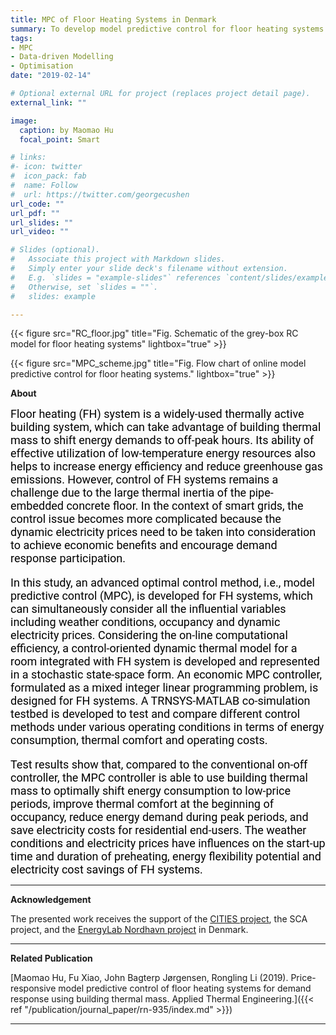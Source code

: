 ```yaml
---
title: MPC of Floor Heating Systems in Denmark
summary: To develop model predictive control for floor heating systems to provide energy flexibiltiy. The proposed MPC can simultaneously consider all the influential variables including weather conditions, occupancy and dynamic electricity prices.
tags:
- MPC
- Data-driven Modelling
- Optimisation
date: "2019-02-14"

# Optional external URL for project (replaces project detail page).
external_link: ""

image:
  caption: by Maomao Hu
  focal_point: Smart

# links:
#- icon: twitter
#  icon_pack: fab
#  name: Follow
#  url: https://twitter.com/georgecushen
url_code: ""
url_pdf: ""
url_slides: ""
url_video: ""

# Slides (optional).
#   Associate this project with Markdown slides.
#   Simply enter your slide deck's filename without extension.
#   E.g. `slides = "example-slides"` references `content/slides/example-slides.md`.
#   Otherwise, set `slides = ""`.
#   slides: example

---
```


{{< figure src="RC_floor.jpg" title="Fig. Schematic of the grey-box RC model for floor heating systems" lightbox="true" >}}

{{< figure src="MPC_scheme.jpg" title="Fig. Flow chart of online model predictive control for floor heating systems." lightbox="true" >}}

**About**

<font face="Roboto" color="black" size="4"> Floor heating (FH) system is a widely-used thermally active building system, which can take advantage of building thermal mass to shift energy demands to off-peak hours. Its ability of effective  utilization of low-temperature energy resources also helps to increase energy efficiency and reduce greenhouse gas emissions. However, control of FH systems remains a challenge due to the large thermal inertia of the pipe-embedded concrete floor. In the context of smart grids, the control issue becomes more complicated because the dynamic electricity prices need to be taken into consideration to achieve economic benefits and encourage demand response participation. 

In this study, an advanced optimal control method, i.e., model predictive control (MPC), is developed for FH systems, which can simultaneously consider all the influential variables including weather conditions, occupancy and dynamic electricity prices. Considering the on-line computational efficiency, a control-oriented dynamic thermal model for a room integrated with FH system is developed and represented in a stochastic state-space form. An economic MPC controller, formulated as a mixed integer linear programming problem, is designed for FH systems. A TRNSYS-MATLAB co-simulation testbed is developed to test and compare different control methods under various operating conditions in terms of energy consumption, thermal comfort and operating costs. 

Test results show that, compared to the conventional on-off controller, the MPC controller is able to use building thermal mass to optimally shift energy consumption to low-price periods, improve thermal comfort at the beginning of occupancy, reduce energy demand during peak periods, and save electricity costs for residential end-users. The weather conditions and electricity prices have influences on the start-up time and duration of preheating, energy flexibility potential and electricity cost savings of FH systems. </font>

---

**Acknowledgement**

The presented work receives the support of the [CITIES project](http://smart-cities-centre.org/), the SCA project, and the [EnergyLab Nordhavn project](http://www.energylabnordhavn.com/) in Denmark. 

---

**Related Publication**

[Maomao Hu, Fu Xiao, John Bagterp Jørgensen, Rongling Li (2019). Price-responsive model predictive control of floor heating systems for demand response using building thermal mass. Applied Thermal Engineering.]({{< ref "/publication/journal_paper/rn-935/index.md" >}})

---

